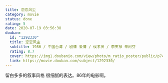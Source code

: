 ```yaml
---
title: 恋恋风尘
category: movie
status: done
rating: 5
date: 2020-07-19 03:56:38
douban:
  id: "1292330"
  title: 恋恋风尘
  subtitle: 1986 / 中国台湾 / 剧情 爱情 / 侯孝贤 / 李天禄 辛树芬
  rating: 8.7
  cover: https://img1.doubanio.com/view/photo/m_ratio_poster/public/p743473590.jpg
  link: https://movie.douban.com/subject/1292330/
---
```


留白多多的叙事风格 很细腻的表达。86年的电影啊。